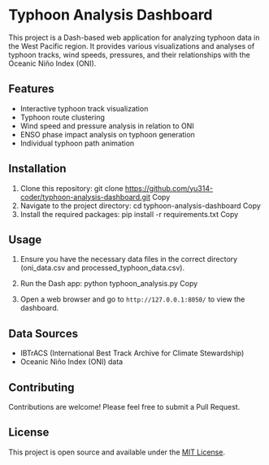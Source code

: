 # Typhoon Analysis Dashboard

This project is a Dash-based web application for analyzing typhoon data in the West Pacific region. It provides various visualizations and analyses of typhoon tracks, wind speeds, pressures, and their relationships with the Oceanic Niño Index (ONI).

## Features

- Interactive typhoon track visualization
- Typhoon route clustering
- Wind speed and pressure analysis in relation to ONI
- ENSO phase impact analysis on typhoon generation
- Individual typhoon path animation

## Installation

1. Clone this repository:
git clone https://github.com/yu314-coder/typhoon-analysis-dashboard.git
Copy
2. Navigate to the project directory:
cd typhoon-analysis-dashboard
Copy
3. Install the required packages:
pip install -r requirements.txt
Copy
## Usage

1. Ensure you have the necessary data files in the correct directory (oni_data.csv and processed_typhoon_data.csv).

2. Run the Dash app:
python typhoon_analysis.py
Copy
3. Open a web browser and go to `http://127.0.0.1:8050/` to view the dashboard.

## Data Sources

- IBTrACS (International Best Track Archive for Climate Stewardship)
- Oceanic Niño Index (ONI) data

## Contributing

Contributions are welcome! Please feel free to submit a Pull Request.

## License

This project is open source and available under the [MIT License](LICENSE).
